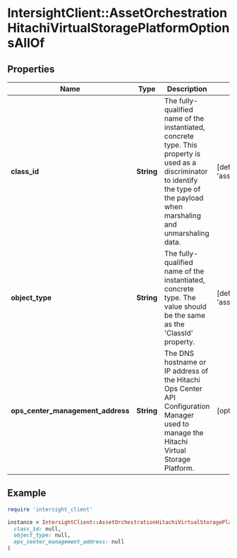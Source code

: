 # IntersightClient::AssetOrchestrationHitachiVirtualStoragePlatformOptionsAllOf

## Properties

| Name | Type | Description | Notes |
| ---- | ---- | ----------- | ----- |
| **class_id** | **String** | The fully-qualified name of the instantiated, concrete type. This property is used as a discriminator to identify the type of the payload when marshaling and unmarshaling data. | [default to &#39;asset.OrchestrationHitachiVirtualStoragePlatformOptions&#39;] |
| **object_type** | **String** | The fully-qualified name of the instantiated, concrete type. The value should be the same as the &#39;ClassId&#39; property. | [default to &#39;asset.OrchestrationHitachiVirtualStoragePlatformOptions&#39;] |
| **ops_center_management_address** | **String** | The DNS hostname or IP address of the Hitachi Ops Center API Configuration Manager used to manage the Hitachi Virtual Storage Platform. | [optional] |

## Example

```ruby
require 'intersight_client'

instance = IntersightClient::AssetOrchestrationHitachiVirtualStoragePlatformOptionsAllOf.new(
  class_id: null,
  object_type: null,
  ops_center_management_address: null
)
```

